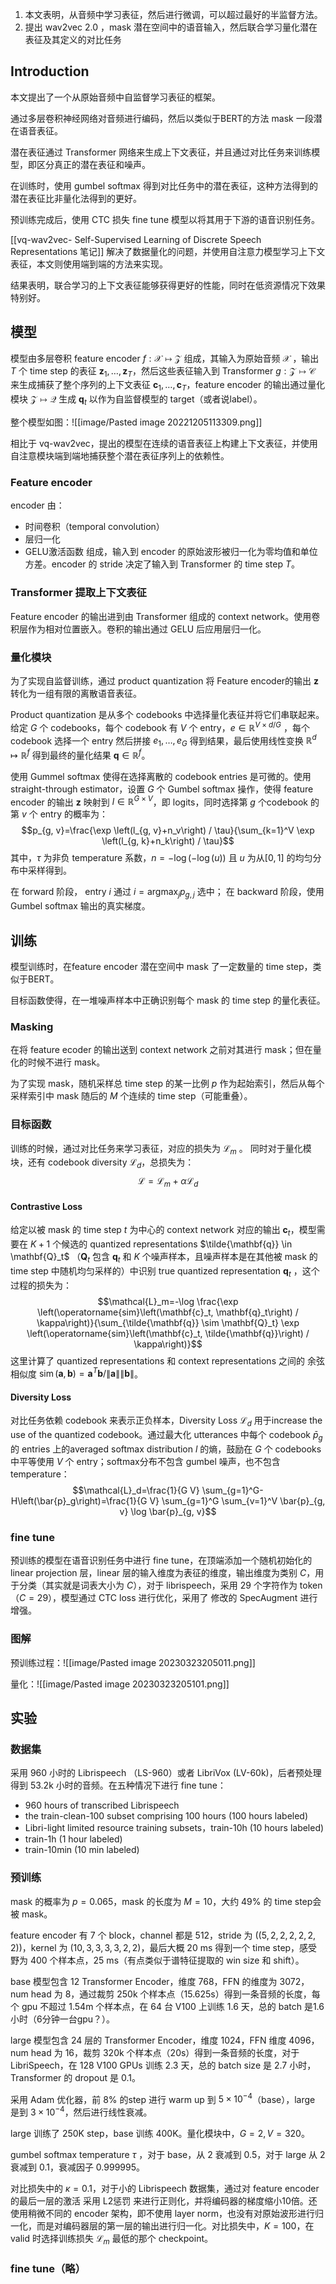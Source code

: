  
1. 本文表明，从音频中学习表征，然后进行微调，可以超过最好的半监督方法。
2. 提出 wav2vec 2.0 ，mask 潜在空间中的语音输入，然后联合学习量化潜在表征及其定义的对比任务

## Introduction

本文提出了一个从原始音频中自监督学习表征的框架。

通过多层卷积神经网络对音频进行编码，然后以类似于BERT的方法 mask 一段潜在语音表征。

潜在表征通过 Transformer 网络来生成上下文表征，并且通过对比任务来训练模型，即区分真正的潜在表征和噪声。

在训练时，使用 gumbel softmax 得到对比任务中的潜在表征，这种方法得到的潜在表征比非量化法得到的更好。

预训练完成后，使用 CTC 损失 fine tune 模型以将其用于下游的语音识别任务。

[[vq-wav2vec- Self-Supervised Learning of Discrete Speech Representations 笔记]] 解决了数据量化的问题，并使用自注意力模型学习上下文表征，本文则使用端到端的方法来实现。

结果表明，联合学习的上下文表征能够获得更好的性能，同时在低资源情况下效果特别好。

## 模型

模型由多层卷积 feature encoder $f: \mathcal{X} \mapsto \mathcal{Z}$ 组成，其输入为原始音频 $\mathcal{X}$ ，输出 $T$ 个 time step 的表征 $\mathbf{z}_1, \ldots, \mathbf{z}_T$，然后这些表征输入到 Transformer $g: \mathcal{Z} \mapsto \mathcal{C}$ 来生成捕获了整个序列的上下文表征 $\mathbf{c}_1, \ldots, \mathbf{c}_T$，feature encoder 的输出通过量化模块 $\mathcal{Z} \mapsto \mathcal{Q}$ 生成 $\mathbf{q}_t$ 以作为自监督模型的 target（或者说label）。

整个模型如图：![[image/Pasted image 20221205113309.png]]

相比于 vq-wav2vec，提出的模型在连续的语音表征上构建上下文表征，并使用自注意模块端到端地捕获整个潜在表征序列上的依赖性。

### Feature encoder

encoder 由：
+ 时间卷积（temporal convolution）
+ 层归一化
+ GELU激活函数
组成，输入到 encoder 的原始波形被归一化为零均值和单位方差。encoder 的 stride 决定了输入到 Transformer 的 time step $T$。

### Transformer 提取上下文表征

Feature encoder 的输出进到由 Transformer 组成的 context network。使用卷积层作为相对位置嵌入。卷积的输出通过 GELU 后应用层归一化。

### 量化模块

为了实现自监督训练，通过 product quantization 将 Feature encoder的输出 $\mathbf{z}$ 转化为一组有限的离散语音表征。

Product quantization 是从多个 codebooks 中选择量化表征并将它们串联起来。给定 $G$ 个 codebooks，每个 codebook 有 $V$ 个 entry，$e \in \mathbb{R}^{V \times d / G}$ ，每个 codebook 选择一个 entry 然后拼接 $e_1, \ldots, e_G$ 得到结果，最后使用线性变换 $\mathbb{R}^d \mapsto \mathbb{R}^f$ 得到最终的量化结果 $\mathbf{q} \in \mathbb{R}^f$。

使用 Gummel softmax 使得在选择离散的 codebook entries 是可微的。使用 straight-through estimator，设置 $G$ 个 Gumbel softmax 操作，使得 feature encoder 的输出 $\mathbf{z}$ 映射到 $l \in \mathbb{R}^{G \times V}$，即 logits，同时选择第 $g$ 个codebook 的第 $v$ 个 entry 的概率为：$$p_{g, v}=\frac{\exp \left(l_{g, v}+n_v\right) / \tau}{\sum_{k=1}^V \exp \left(l_{g, k}+n_k\right) / \tau}$$
其中，$\tau$ 为非负 temperature 系数，$n=-\log (-\log (u))$ 且 $u$ 为从$[0,1]$ 的均匀分布中采样得到。

在 forward 阶段， entry $i$ 通过 $i=\operatorname{argmax}_j p_{g, j}$ 选中；
在 backward 阶段，使用 Gumbel softmax 输出的真实梯度。

## 训练  

模型训练时，在feature encoder 潜在空间中 mask 了一定数量的 time step，类似于BERT。

目标函数使得，在一堆噪声样本中正确识别每个 mask 的 time step 的量化表征。

### Masking

在将 feature ecoder 的输出送到 context network 之前对其进行 mask；但在量化的时候不进行 mask。

为了实现 mask，随机采样总 time step 的某一比例 $p$ 作为起始索引，然后从每个采样索引中 mask 随后的 $M$ 个连续的 time step（可能重叠）。

### 目标函数

训练的时候，通过对比任务来学习表征，对应的损失为 $\mathcal{L}_m$ 。
同时对于量化模块，还有 codebook diversity $\mathcal{L}_d$，总损失为：$$\mathcal{L}=\mathcal{L}_m+\alpha \mathcal{L}_d$$
#### Contrastive Loss

给定以被 mask 的 time step $t$ 为中心的 context network 对应的输出 $\mathbf{c}_t$，模型需要在 $K+1$ 个候选的 quantized representations $\tilde{\mathbf{q}} \in \mathbf{Q}_t$ （$\mathbf{Q}_t$ 包含 $\mathbf{q}_t$ 和 $K$ 个噪声样本，且噪声样本是在其他被 mask 的 time step 中随机均匀采样的）中识别 true quantized representation $\mathbf{q}_t$ ，这个过程的损失为：$$\mathcal{L}_m=-\log \frac{\exp \left(\operatorname{sim}\left(\mathbf{c}_t, \mathbf{q}_t\right) / \kappa\right)}{\sum_{\tilde{\mathbf{q}} \sim \mathbf{Q}_t} \exp \left(\operatorname{sim}\left(\mathbf{c}_t, \tilde{\mathbf{q}}\right) / \kappa\right)}$$
这里计算了 quantized representations 和 context representations 之间的 余弦相似度 $\operatorname{sim}(\mathbf{a}, \mathbf{b})=\mathbf{a}^T \mathbf{b} /\|\mathbf{a}\|\|\mathbf{b}\|$。

#### Diversity Loss

对比任务依赖 codebook 来表示正负样本，Diversity Loss $\mathcal{L}_d$ 用于increase the use of the quantized codebook。通过最大化 utterances 中每个 codebook $\bar{p}_g$ 的 entries 上的averaged softmax distribution $l$ 的熵，鼓励在 $G$ 个 codebooks 中平等使用 $V$ 个 entry；softmax分布不包含 gumbel 噪声，也不包含temperature：$$\mathcal{L}_d=\frac{1}{G V} \sum_{g=1}^G-H\left(\bar{p}_g\right)=\frac{1}{G V} \sum_{g=1}^G \sum_{v=1}^V \bar{p}_{g, v} \log \bar{p}_{g, v}$$

### fine tune

预训练的模型在语音识别任务中进行 fine tune，在顶端添加一个随机初始化的 linear projection 层，linear 层的输入维度为表征的维度，输出维度为类别 $C$，用于分类（其实就是词表大小为 $C$），对于 librispeech，采用 29 个字符作为 token（$C=29$），模型通过 CTC loss 进行优化，采用了 修改的 SpecAugment 进行增强。

### 图解

预训练过程：![[image/Pasted image 20230323205011.png]]

量化：![[image/Pasted image 20230323205101.png]]

## 实验

### 数据集

采用 960 小时的 Librispeech （LS-960）或者  LibriVox (LV-60k)，后者预处理得到 53.2k 小时的音频。在五种情况下进行 fine tune：
+ 960 hours of transcribed Librispeech
+  the train-clean-100 subset comprising 100 hours (100 hours labeled)
+ Libri-light limited resource training subsets，train-10h (10 hours labeled)
+ train-1h (1 hour labeled)
+ train-10min (10 min labeled)

### 预训练

mask 的概率为 $p=0.065$，mask 的长度为 $M=10$，大约 $49\%$ 的 time step会被 mask。

feature encoder 有 7 个 block，channel 都是 512，stride 为 $( (5,2,2,2,2,2,2))$，kernel 为 $(10,3,3,3,3,2,2)$，最后大概 20 ms 得到一个 time step，感受野为 400 个样本点，25 ms（有点类似于谱特征提取的 win size 和 shift）。

base 模型包含 12 Transformer Encoder，维度 768，FFN 的维度为 3072，num head 为 8，通过裁剪 250k 个样本点（15.625s）得到一条音频的长度，每个 gpu 不超过 1.54m 个样本点，在 64 台 V100 上训练 1.6 天，总的 batch 是1.6 小时（6分钟一台gpu？）。

large 模型包含 24 层的 Transformer Encoder，维度 1024，FFN 维度 4096，num head 为 16，裁剪 320k 个样本点（20s）得到一条音频的长度，对于 LibriSpeech，在 128 V100 GPUs 训练 2.3 天，总的 batch size 是 2.7 小时，Transformer 的 dropout 是 0.1。

采用 Adam 优化器，前 8% 的step 进行 warm up 到 $5\times 10^{-4}$（base），large 是到 $3\times 10^{-4}$，然后进行线性衰减。

large 训练了 250K step，base 训练 400K。量化模块中，$G=2,V=320$。

gumbel softmax temperature $\tau$ ，对于 base，从 2 衰减到 0.5，对于 large 从 2 衰减到 0.1，衰减因子 0.999995。

对比损失中的 $\kappa=0.1$，对于小的 Librispeech 数据集，通过对 feature encoder 的最后一层的激活 采用 L2惩罚 来进行正则化，并将编码器的梯度缩小10倍。还使用稍微不同的 encoder 架构，即不使用 layer norm，也没有对原始波形进行归一化，而是对编码器层的第一层的输出进行归一化。对比损失中，$K=100$，在 valid 时选择训练损失 $\mathcal{L}_m$ 最低的那个 checkpoint。

### fine tune（略）

